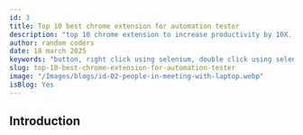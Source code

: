```yaml
---
id: 3
title: Top 10 best chrome extension for automation tester
description: "top 10 chrome extension to increase productivity by 10X. These extension are very usefull during your daily testing work."
author: random coders
date: 18 march 2025
keywords: "button, right click using selenium, double click using selenium"
slug: top-10-best-chrome-extension-for-automation-tester
image: "/Images/blogs/id-02-people-in-meeting-with-laptop.webp"
isBlog: Yes
---
```


## Introduction

